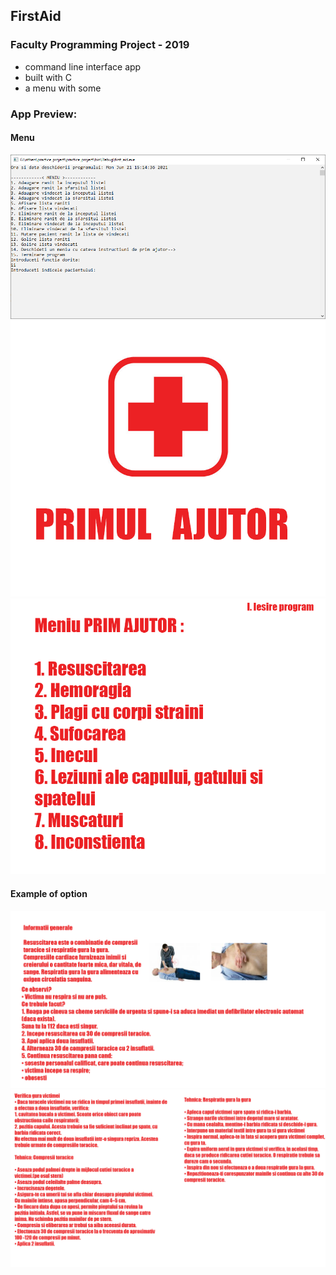 ## FirstAid
### Faculty Programming Project - 2019

- command line interface app
- built with C
- a menu with some 

### App Preview:
#### Menu
![](practice_project/poze_proiect/Base.png)
![](practice_project/poze_proiect/first_page.png)
![](practice_project/poze_proiect/menu_aid.png)
#### Example of option
![](practice_project/poze_proiect/resuscitare1.png)
![](practice_project/poze_proiect/resuscitare2.png)

